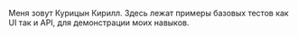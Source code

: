 Меня зовут Курицын Кирилл.
Здесь лежат примеры базовых тестов как UI так и API, для демонстрации моих навыков.
